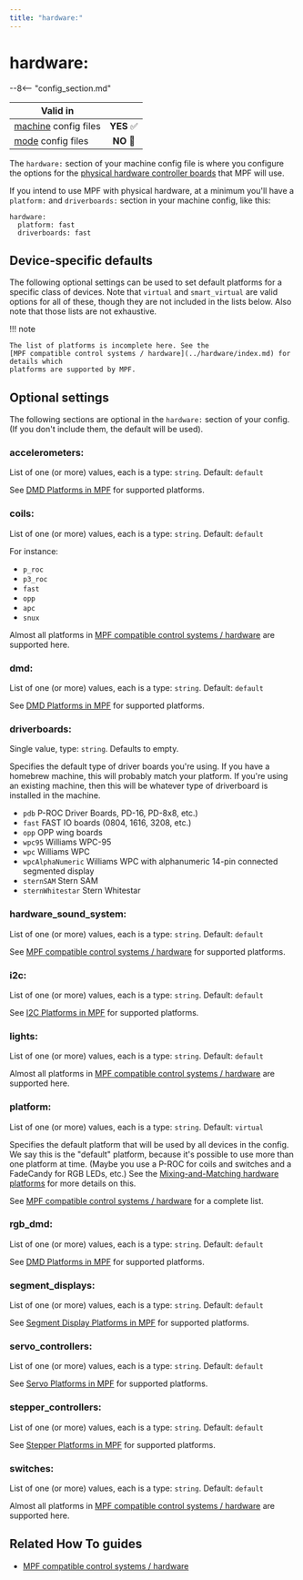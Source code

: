 ```yaml
---
title: "hardware:"
---
```


# hardware:


--8<-- "config_section.md"

| Valid in | |
|-----|:----:|
|[machine](instructions/machine_config.md) config files |**YES** :white_check_mark:|
|[mode](instructions/mode_config.md) config files|**NO** :no_entry_sign:|

The `hardware:` section of your machine config file is where you
configure the options for the
[physical hardware controller boards](../hardware/index.md) that MPF will use.

If you intend to use MPF with physical hardware, at a minimum you'll
have a `platform:` and `driverboards:` section in your machine config,
like this:

``` mpf-config
hardware:
  platform: fast
  driverboards: fast
```

## Device-specific defaults

The following optional settings can be used to set default platforms for
a specific class of devices. Note that `virtual` and `smart_virtual` are
valid options for all of these, though they are not included in the
lists below. Also note that those lists are not exhaustive.

!!! note

    The list of platforms is incomplete here. See the
    [MPF compatible control systems / hardware](../hardware/index.md) for details which
    platforms are supported by MPF.

## Optional settings

The following sections are optional in the `hardware:` section of your
config. (If you don't include them, the default will be used).

### accelerometers:

List of one (or more) values, each is a type: `string`. Default:
`default`

See [DMD Platforms in MPF](../hardware/dmd_platforms.md) for
supported platforms.

### coils:

List of one (or more) values, each is a type: `string`. Default:
`default`

For instance:

* `p_roc`
* `p3_roc`
* `fast`
* `opp`
* `apc`
* `snux`

Almost all platforms in [MPF compatible control systems / hardware](../hardware/index.md)
are supported here.

### dmd:

List of one (or more) values, each is a type: `string`. Default:
`default`

See [DMD Platforms in MPF](../hardware/dmd_platforms.md) for
supported platforms.

### driverboards:

Single value, type: `string`. Defaults to empty.

Specifies the default type of driver boards you're using. If you have a
homebrew machine, this will probably match your platform. If you're
using an existing machine, then this will be whatever type of
driverboard is installed in the machine.

* `pdb` P-ROC Driver Boards, PD-16, PD-8x8, etc.)
* `fast` FAST IO boards (0804, 1616, 3208, etc.)
* `opp` OPP wing boards
* `wpc95` Williams WPC-95
* `wpc` Williams WPC
* `wpcAlphaNumeric` Williams WPC with alphanumeric 14-pin connected
    segmented display
* `sternSAM` Stern SAM
* `sternWhitestar` Stern Whitestar

### hardware_sound_system:

List of one (or more) values, each is a type: `string`. Default:
`default`

See [MPF compatible control systems / hardware](../hardware/index.md) for supported
platforms.

### i2c:

List of one (or more) values, each is a type: `string`. Default:
`default`

See [I2C Platforms in MPF](../hardware/i2c_platforms.md) for
supported platforms.

### lights:

List of one (or more) values, each is a type: `string`. Default:
`default`

Almost all platforms in [MPF compatible control systems / hardware](../hardware/index.md)
are supported here.

### platform:

List of one (or more) values, each is a type: `string`. Default:
`virtual`

Specifies the default platform that will be used by all devices in the
config. We say this is the "default" platform, because it's possible
to use more than one platform at time. (Maybe you use a P-ROC for coils
and switches and a FadeCandy for RGB LEDs, etc.) See the
[Mixing-and-Matching hardware platforms](../hardware/platform.md) for more details on
this.

See [MPF compatible control systems / hardware](../hardware/index.md) for a complete list.

### rgb_dmd:

List of one (or more) values, each is a type: `string`. Default:
`default`

See [DMD Platforms in MPF](../hardware/dmd_platforms.md) for
supported platforms.

### segment_displays:

List of one (or more) values, each is a type: `string`. Default:
`default`

See [Segment Display Platforms in MPF](../hardware/segment_display_platforms.md)
for supported platforms.

### servo_controllers:

List of one (or more) values, each is a type: `string`. Default:
`default`

See [Servo Platforms in MPF](../hardware/servo_platforms.md) for
supported platforms.

### stepper_controllers:

List of one (or more) values, each is a type: `string`. Default:
`default`

See [Stepper Platforms in MPF](../hardware/stepper_platforms.md) for
supported platforms.

### switches:

List of one (or more) values, each is a type: `string`. Default:
`default`

Almost all platforms in [MPF compatible control systems / hardware](../hardware/index.md)
are supported here.

## Related How To guides

* [MPF compatible control systems / hardware](../hardware/index.md)
